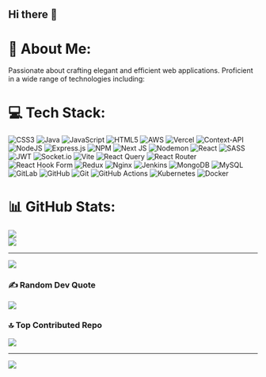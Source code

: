 ## Hi there 👋

# 💫 About Me:
Passionate about crafting elegant and efficient web applications. Proficient in a wide range of technologies including:


# 💻 Tech Stack:
![CSS3](https://img.shields.io/badge/css3-%231572B6.svg?style=flat&logo=css3&logoColor=white) ![Java](https://img.shields.io/badge/java-%23ED8B00.svg?style=flat&logo=openjdk&logoColor=white) ![JavaScript](https://img.shields.io/badge/javascript-%23323330.svg?style=flat&logo=javascript&logoColor=%23F7DF1E) ![HTML5](https://img.shields.io/badge/html5-%23E34F26.svg?style=flat&logo=html5&logoColor=white) ![AWS](https://img.shields.io/badge/AWS-%23FF9900.svg?style=flat&logo=amazon-aws&logoColor=white) ![Vercel](https://img.shields.io/badge/vercel-%23000000.svg?style=flat&logo=vercel&logoColor=white) ![Context-API](https://img.shields.io/badge/Context--Api-000000?style=flat&logo=react) ![NodeJS](https://img.shields.io/badge/node.js-6DA55F?style=flat&logo=node.js&logoColor=white) ![Express.js](https://img.shields.io/badge/express.js-%23404d59.svg?style=flat&logo=express&logoColor=%2361DAFB) ![NPM](https://img.shields.io/badge/NPM-%23CB3837.svg?style=flat&logo=npm&logoColor=white) ![Next JS](https://img.shields.io/badge/Next-black?style=flat&logo=next.js&logoColor=white) ![Nodemon](https://img.shields.io/badge/NODEMON-%23323330.svg?style=flat&logo=nodemon&logoColor=%BBDEAD) ![React](https://img.shields.io/badge/react-%2320232a.svg?style=flat&logo=react&logoColor=%2361DAFB) ![SASS](https://img.shields.io/badge/SASS-hotpink.svg?style=flat&logo=SASS&logoColor=white) ![JWT](https://img.shields.io/badge/JWT-black?style=flat&logo=JSON%20web%20tokens) ![Socket.io](https://img.shields.io/badge/Socket.io-black?style=flat&logo=socket.io&badgeColor=010101) ![Vite](https://img.shields.io/badge/vite-%23646CFF.svg?style=flat&logo=vite&logoColor=white) ![React Query](https://img.shields.io/badge/-React%20Query-FF4154?style=flat&logo=react%20query&logoColor=white) ![React Router](https://img.shields.io/badge/React_Router-CA4245?style=flat&logo=react-router&logoColor=white) ![React Hook Form](https://img.shields.io/badge/React%20Hook%20Form-%23EC5990.svg?style=flat&logo=reacthookform&logoColor=white) ![Redux](https://img.shields.io/badge/redux-%23593d88.svg?style=flat&logo=redux&logoColor=white) ![Nginx](https://img.shields.io/badge/nginx-%23009639.svg?style=flat&logo=nginx&logoColor=white) ![Jenkins](https://img.shields.io/badge/jenkins-%232C5263.svg?style=flat&logo=jenkins&logoColor=white) ![MongoDB](https://img.shields.io/badge/MongoDB-%234ea94b.svg?style=flat&logo=mongodb&logoColor=white) ![MySQL](https://img.shields.io/badge/mysql-4479A1.svg?style=flat&logo=mysql&logoColor=white) ![GitLab](https://img.shields.io/badge/gitlab-%23181717.svg?style=flat&logo=gitlab&logoColor=white) ![GitHub](https://img.shields.io/badge/github-%23121011.svg?style=flat&logo=github&logoColor=white) ![Git](https://img.shields.io/badge/git-%23F05033.svg?style=flat&logo=git&logoColor=white) ![GitHub Actions](https://img.shields.io/badge/github%20actions-%232671E5.svg?style=flat&logo=githubactions&logoColor=white) ![Kubernetes](https://img.shields.io/badge/kubernetes-%23326ce5.svg?style=flat&logo=kubernetes&logoColor=white) ![Docker](https://img.shields.io/badge/docker-%230db7ed.svg?style=flat&logo=docker&logoColor=white)

# 📊 GitHub Stats:
![](https://github-readme-streak-stats.herokuapp.com/?user=jabinv13&theme=dark&hide_border=false)<br/>
![](https://github-readme-stats.vercel.app/api/top-langs/?username=jabinv13&theme=dark&hide_border=false&include_all_commits=false&count_private=false&layout=compact)

---
[![](https://visitcount.itsvg.in/api?id=jabinv13&icon=0&color=0)](https://visitcount.itsvg.in)

<!-- Proudly created with GPRM ( https://gprm.itsvg.in ) -->
### ✍️ Random Dev Quote
![](https://quotes-github-readme.vercel.app/api?type=horizontal&theme=gruvbox)

### 🔝 Top Contributed Repo
![](https://github-contributor-stats.vercel.app/api?username=jabinv13&limit=5&theme=dark&combine_all_yearly_contributions=true)

---
[![](https://visitcount.itsvg.in/api?id=jabinv13&icon=0&color=0)](https://visitcount.itsvg.in)

<!-- Proudly created with GPRM ( https://gprm.itsvg.in ) -->
